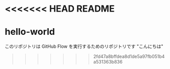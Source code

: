 <<<<<<< HEAD
README
=======
# hello-world
このリポジトリは GitHub Flow を実行するためのリポジトリです
"こんにちは"
>>>>>>> 2fd47a8bffdea8d1de5a97fb051b4a531363b836
